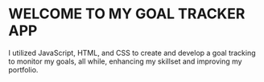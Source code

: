 # WELCOME TO MY GOAL TRACKER APP

 I utilized JavaScript, HTML, and CSS to create and develop a goal tracking to monitor my goals, all while, enhancing my skillset and improving my portfolio.
